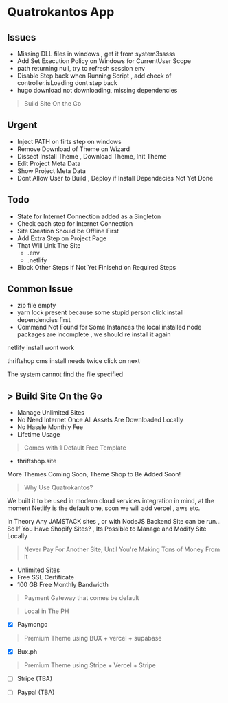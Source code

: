# Quatrokantos App

## Issues
- Missing DLL files in windows , get it from system3sssss
- Add Set Execution Policy on Windows for CurrentUser Scope
- path returning null, try to refresh session env
- Disable Step back when Running Script , add check of controller.isLoading dont step back
- hugo download not downloading, missing dependencies
> Build Site On the Go
## Urgent
- Inject PATH on firts step on windows
- Remove Download of Theme on Wizard
- Dissect Install Theme , Download Theme, Init Theme
- Edit Project Meta Data
- Show Project Meta Data
- Dont Allow User to Build , Deploy if Install Dependecies Not Yet Done


## Todo
- State for Internet Connection added as a Singleton
- Check each step for Internet Connection
- Site Creation Should be Offline First
- Add Extra Step on Project Page
- That Will Link The Site
    - .env
    - .netlify
- Block Other Steps If Not Yet Finisehd on Required Steps

## Common Issue
- zip file empty
- yarn lock present because some stupid person click install dependencies first
- Command Not Found for Some Instances the local installed node packages are incomplete , we should re install it again


netlify install wont work

thriftshop cms install needs twice click on next

The system cannot find the file specified

## > Build Site On the Go


- Manage Unlimited Sites
- No Need Internet Once All Assets Are Downloaded Locally
- No Hassle Monthly Fee
- Lifetime Usage

> Comes with 1 Default Free Template

- thriftshop.site


More Themes Coming Soon, Theme Shop to Be Added Soon!


> Why Use Quatrokantos?

We built it to be used in modern cloud services integration in mind,
at the moment Netlify is the default one, soon we will add vercel , aws etc.

In Theory Any JAMSTACK sites , or with NodeJS Backend Site can be run...
So If You Have Shopify Sites? , Its Possible to Manage and Modify Site Locally


> Never Pay For Another Site, Until You're Making Tons of Money From it

- Unlimited Sites
- Free SSL Certificate
- 100 GB Free Monthly Bandwidth


> Payment Gateway that comes be default

> Local in The PH
- [x] Paymongo

> Premium Theme using BUX + vercel + supabase
- [x] Bux.ph

> Premium Theme using Stripe + Vercel + Stripe
- [ ] Stripe (TBA)
- [ ] Paypal (TBA)

